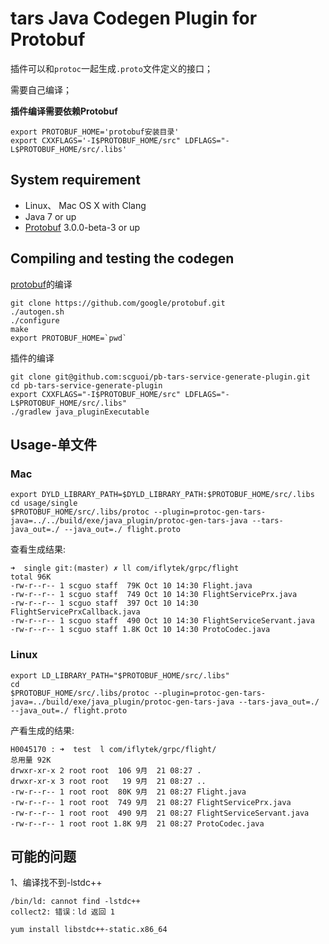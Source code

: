 tars Java Codegen Plugin for Protobuf
==============================================

插件可以和`protoc`一起生成`.proto`文件定义的接口；

需要自己编译；

**插件编译需要依赖Protobuf**

```shell
export PROTOBUF_HOME='protobuf安装目录'
export CXXFLAGS='-I$PROTOBUF_HOME/src" LDFLAGS="-L$PROTOBUF_HOME/src/.libs'
```

## System requirement

* Linux、 Mac OS X with Clang
* Java 7 or up
* [Protobuf](https://github.com/google/protobuf) 3.0.0-beta-3 or up

## Compiling and testing the codegen
[protobuf](https://github.com/google/protobuf)的编译

```shell
git clone https://github.com/google/protobuf.git
./autogen.sh
./configure
make
export PROTOBUF_HOME=`pwd`
```

插件的编译

```shell
git clone git@github.com:scguoi/pb-tars-service-generate-plugin.git
cd pb-tars-service-generate-plugin
export CXXFLAGS="-I$PROTOBUF_HOME/src" LDFLAGS="-L$PROTOBUF_HOME/src/.libs"
./gradlew java_pluginExecutable
```

## Usage-单文件

### Mac

```shell
export DYLD_LIBRARY_PATH=$DYLD_LIBRARY_PATH:$PROTOBUF_HOME/src/.libs
cd usage/single
$PROTOBUF_HOME/src/.libs/protoc --plugin=protoc-gen-tars-java=../../build/exe/java_plugin/protoc-gen-tars-java --tars-java_out=./ --java_out=./ flight.proto
```

查看生成结果:

```shell
➜  single git:(master) ✗ ll com/iflytek/grpc/flight 
total 96K
-rw-r--r-- 1 scguo staff  79K Oct 10 14:30 Flight.java
-rw-r--r-- 1 scguo staff  749 Oct 10 14:30 FlightServicePrx.java
-rw-r--r-- 1 scguo staff  397 Oct 10 14:30 FlightServicePrxCallback.java
-rw-r--r-- 1 scguo staff  490 Oct 10 14:30 FlightServiceServant.java
-rw-r--r-- 1 scguo staff 1.8K Oct 10 14:30 ProtoCodec.java
```

### Linux

```shell
export LD_LIBRARY_PATH="$PROTOBUF_HOME/src/.libs"
cd 
$PROTOBUF_HOME/src/.libs/protoc --plugin=protoc-gen-tars-java=../build/exe/java_plugin/protoc-gen-tars-java --tars-java_out=./ --java_out=./ flight.proto
```

产看生成的结果:

```shell
H0045170 : ➜  test  l com/iflytek/grpc/flight/
总用量 92K
drwxr-xr-x 2 root root  106 9月  21 08:27 .
drwxr-xr-x 3 root root   19 9月  21 08:27 ..
-rw-r--r-- 1 root root  80K 9月  21 08:27 Flight.java
-rw-r--r-- 1 root root  749 9月  21 08:27 FlightServicePrx.java
-rw-r--r-- 1 root root  490 9月  21 08:27 FlightServiceServant.java
-rw-r--r-- 1 root root 1.8K 9月  21 08:27 ProtoCodec.java
```

## 可能的问题

1、编译找不到-lstdc++

```shell
/bin/ld: cannot find -lstdc++
collect2: 错误：ld 返回 1
```

```shell
yum install libstdc++-static.x86_64
```
